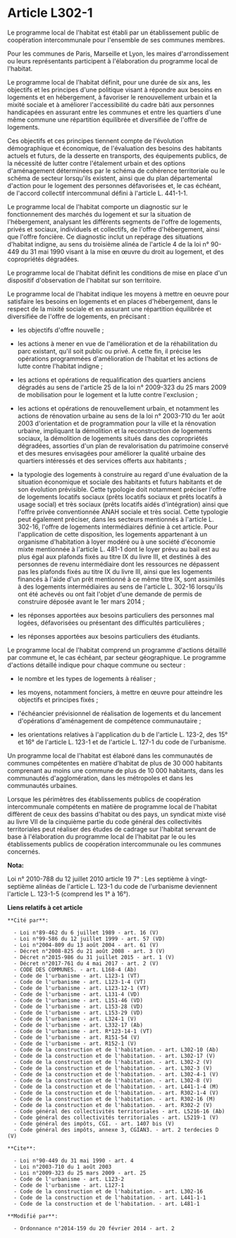 # Article L302-1

Le programme local de l'habitat est établi par un établissement public de coopération intercommunale pour l'ensemble de ses
communes membres. 

Pour les communes de Paris, Marseille et Lyon, les maires d'arrondissement ou leurs représentants participent à l'élaboration
du programme local de l'habitat. 

Le programme local de l'habitat définit, pour une durée de six ans, les objectifs et les principes d'une politique visant à
répondre aux besoins en logements et en hébergement, à favoriser le renouvellement urbain et la mixité sociale et à améliorer
l'accessibilité du cadre bâti aux personnes handicapées en assurant entre les communes et entre les quartiers d'une même
commune une répartition équilibrée et diversifiée de l'offre de logements. 

Ces objectifs et ces principes tiennent compte de l'évolution démographique et économique, de l'évaluation des besoins des
habitants actuels et futurs, de la desserte en transports, des équipements publics, de la nécessité de lutter contre
l'étalement urbain et des options d'aménagement déterminées par le schéma de cohérence territoriale ou le schéma de secteur
lorsqu'ils existent, ainsi que du plan départemental d'action pour le logement des personnes défavorisées et, le cas échéant,
de l'accord collectif intercommunal défini à l'article L. 441-1-1. 

Le programme local de l'habitat comporte un diagnostic sur le fonctionnement des marchés du logement et sur la situation de
l'hébergement, analysant les différents segments de l'offre de logements, privés et sociaux, individuels et collectifs, de
l'offre d'hébergement, ainsi que l'offre foncière. Ce diagnostic inclut un repérage des situations d'habitat indigne, au sens
du troisième alinéa de l'article 4 de la loi n° 90-449 du 31 mai 1990 visant à la mise en œuvre du droit au logement, et des
copropriétés dégradées. 

Le programme local de l'habitat définit les conditions de mise en place d'un dispositif d'observation de l'habitat sur son
territoire. 

Le programme local de l'habitat indique les moyens à mettre en oeuvre pour satisfaire les besoins en logements et en places
d'hébergement, dans le respect de la mixité sociale et en assurant une répartition équilibrée et diversifiée de l'offre de
logements, en précisant :

- les objectifs d'offre nouvelle ;

- les actions à mener en vue de l'amélioration et de la réhabilitation du parc existant, qu'il soit public ou privé. A cette
fin, il précise les opérations programmées d'amélioration de l'habitat et les actions de lutte contre l'habitat indigne ;

- les actions et opérations de requalification des quartiers anciens dégradés au sens de l'article 25 de la loi n° 2009-323
du 25 mars 2009 de mobilisation pour le logement et la lutte contre l'exclusion ;

- les actions et opérations de renouvellement urbain, et notamment les actions de rénovation urbaine au sens de la loi n°
2003-710 du 1er août 2003 d'orientation et de programmation pour la ville et la rénovation urbaine, impliquant la démolition
et la reconstruction de logements sociaux, la démolition de logements situés dans des copropriétés dégradées, assorties d'un
plan de revalorisation du patrimoine conservé et des mesures envisagées pour améliorer la qualité urbaine des quartiers
intéressés et des services offerts aux habitants ;

- la typologie des logements à construire au regard d'une évaluation de la situation économique et sociale des habitants et
futurs habitants et de son évolution prévisible. Cette typologie doit notamment préciser l'offre de logements locatifs
sociaux (prêts locatifs sociaux et prêts locatifs à usage social) et très sociaux (prêts locatifs aidés d'intégration) ainsi
que l'offre privée conventionnée ANAH sociale et très social. Cette typologie peut également préciser, dans les secteurs
mentionnés à l'article L. 302-16, l'offre de logements intermédiaires définie à cet article. Pour l'application de cette
disposition, les logements appartenant à un organisme d'habitation à loyer modéré ou à une société d'économie mixte
mentionnée à l'article L. 481-1 dont le loyer prévu au bail est au plus égal aux plafonds fixés au titre IX du livre III, et
destinés à des personnes de revenu intermédiaire dont les ressources ne dépassent pas les plafonds fixés au titre IX du livre
III, ainsi que les logements financés à l'aide d'un prêt mentionné à ce même titre IX, sont assimilés à des logements
intermédiaires au sens de l'article L. 302-16 lorsqu'ils ont été achevés ou ont fait l'objet d'une demande de permis de
construire déposée avant le 1er mars 2014 ;

- les réponses apportées aux besoins particuliers des personnes mal logées, défavorisées ou présentant des difficultés
particulières ;

- les réponses apportées aux besoins particuliers des étudiants. 

Le programme local de l'habitat comprend un programme d'actions détaillé par commune et, le cas échéant, par secteur
géographique. Le programme d'actions détaillé indique pour chaque commune ou secteur :

- le nombre et les types de logements à réaliser ;

- les moyens, notamment fonciers, à mettre en œuvre pour atteindre les objectifs et principes fixés ;

- l'échéancier prévisionnel de réalisation de logements et du lancement d'opérations d'aménagement de compétence
communautaire ;

- les orientations relatives à l'application du b de l'article L. 123-2, des 15° et 16° de l'article L. 123-1 et de l'article
L. 127-1 du code de l'urbanisme. 

Un programme local de l'habitat est élaboré dans les communautés de communes compétentes en matière d'habitat de plus de 30
000 habitants comprenant au moins une commune de plus de 10 000 habitants, dans les communautés d'agglomération, dans les
métropoles et dans les communautés urbaines. 

Lorsque les périmètres des établissements publics de coopération intercommunale compétents en matière de programme local de
l'habitat diffèrent de ceux des bassins d'habitat ou des pays, un syndicat mixte visé au livre VII de la cinquième partie du
code général des collectivités territoriales peut réaliser des études de cadrage sur l'habitat servant de base à
l'élaboration du programme local de l'habitat par le ou les établissements publics de coopération intercommunale ou les
communes concernés.

**Nota:**

Loi n° 2010-788 du 12 juillet 2010 article 19 7° : Les septième à vingt-septième alinéas de l'article L. 123-1 du code de
l'urbanisme deviennent l'article L. 123-1-5 (comprend les 1° à 16°).

**Liens relatifs à cet article**

	**Cité par**:

	  - Loi n°89-462 du 6 juillet 1989 - art. 16 (V)
	  - Loi n°99-586 du 12 juillet 1999 - art. 57 (VD)
	  - Loi n°2004-809 du 13 août 2004 - art. 61 (V)
	  - Décret n°2008-825 du 21 août 2008 - art. 3 (V)
	  - Décret n°2015-986 du 31 juillet 2015 - art. 1 (V)
	  - Décret n°2017-761 du 4 mai 2017 - art. 2 (V)
	  - CODE DES COMMUNES. - art. L168-4 (Ab)
	  - Code de l'urbanisme - art. L123-1 (VT)
	  - Code de l'urbanisme - art. L123-1-4 (VT)
	  - Code de l'urbanisme - art. L123-12-1 (VT)
	  - Code de l'urbanisme - art. L131-4 (VD)
	  - Code de l'urbanisme - art. L151-46 (VD)
	  - Code de l'urbanisme - art. L153-28 (VD)
	  - Code de l'urbanisme - art. L153-29 (VD)
	  - Code de l'urbanisme - art. L324-1 (V)
	  - Code de l'urbanisme - art. L332-17 (Ab)
	  - Code de l'urbanisme - art. R*123-14-1 (VT)
	  - Code de l'urbanisme - art. R151-54 (V)
	  - Code de l'urbanisme - art. R152-1 (V)
	  - Code de la construction et de l'habitation. - art. L302-10 (Ab)
	  - Code de la construction et de l'habitation. - art. L302-17 (V)
	  - Code de la construction et de l'habitation. - art. L302-2 (V)
	  - Code de la construction et de l'habitation. - art. L302-3 (V)
	  - Code de la construction et de l'habitation. - art. L302-4-1 (V)
	  - Code de la construction et de l'habitation. - art. L302-8 (V)
	  - Code de la construction et de l'habitation. - art. L441-1-4 (M)
	  - Code de la construction et de l'habitation. - art. R302-1-4 (V)
	  - Code de la construction et de l'habitation. - art. R302-16 (M)
	  - Code de la construction et de l'habitation. - art. R302-2 (V)
	  - Code général des collectivités territoriales - art. L5216-16 (Ab)
	  - Code général des collectivités territoriales - art. L5219-1 (V)
	  - Code général des impôts, CGI. - art. 1407 bis (V)
	  - Code général des impôts, annexe 3, CGIAN3. - art. 2 terdecies D (V)

	**Cite**:

	  - Loi n°90-449 du 31 mai 1990 - art. 4
	  - Loi n°2003-710 du 1 août 2003
	  - Loi n°2009-323 du 25 mars 2009 - art. 25
	  - Code de l'urbanisme - art. L123-2
	  - Code de l'urbanisme - art. L127-1
	  - Code de la construction et de l'habitation. - art. L302-16
	  - Code de la construction et de l'habitation. - art. L441-1-1
	  - Code de la construction et de l'habitation. - art. L481-1

	**Modifié par**:

	  - Ordonnance n°2014-159 du 20 février 2014 - art. 2
